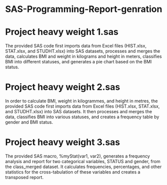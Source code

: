 # SAS-Programming-Report-genration
# Project heavy weight 1.sas
The provided SAS code first imports data from Excel files (HIST.xlsx, STAT.xlsx, and STUDHT.xlsx) into SAS datasets, processes and merges the data, calculates BMI and weight in kilograms and height in meters, classifies BMI into different statuses, and generates a pie chart based on the BMI status.
# Project heavy weight 2.sas
In order to calculate BMI, weight in kilogrammes, and height in metres, the provided SAS code first imports data from Excel files (HIST.xlsx, STAT.xlsx, and STUDHT.xlsx) into SAS datasets. It then processes and merges the data, classifies BMI into various statuses, and creates a frequency table by gender and BMI status.
# Project heavy weight 3.sas
The provided SAS macro, %myStat(var1, var2), generates a frequency analysis and report for two categorical variables, STATUS and gender, from the class_merged dataset. It calculates frequencies, percentages, and other statistics for the cross-tabulation of these variables and creates a transposed report.
